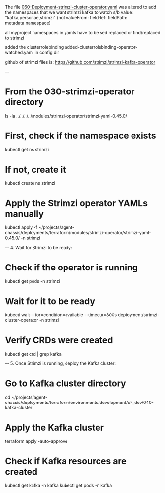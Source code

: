 The file [060-Deployment-strimzi-cluster-operator.yaml](strimzi-yaml-0.45.0/060-Deployment-strimzi-cluster-operator.yaml)
was altered to add the namespaces that we want strimzi kafka to watch
s/b value: "kafka,personae,strimzi"
(not valueFrom: fieldRef: fieldPath: metadata.namespace)

all myproject namespaces in yamls have to be sed replaced or find/replaced to strimzi

added the clusterrolebinding added-clusterrolebinding-operator-watched.yaml in config dir

github of strimzi files is:
https://github.com/strimzi/strimzi-kafka-operator

--

# From the 030-strimzi-operator directory
ls -la ../../../../modules/strimzi-operator/strimzi-yaml-0.45.0/

# First, check if the namespace exists
kubectl get ns strimzi

# If not, create it
kubectl create ns strimzi

# Apply the Strimzi operator YAMLs manually
kubectl apply -f ~/projects/agent-chassis/deployments/terraform/modules/strimzi-operator/strimzi-yaml-0.45.0/ -n strimzi

--
4. Wait for Strimzi to be ready:

# Check if the operator is running
kubectl get pods -n strimzi

# Wait for it to be ready
kubectl wait --for=condition=available --timeout=300s deployment/strimzi-cluster-operator -n strimzi

# Verify CRDs were created
kubectl get crd | grep kafka

--
5. Once Strimzi is running, deploy the Kafka cluster:

# Go to Kafka cluster directory
cd ~/projects/agent-chassis/deployments/terraform/environments/development/uk_dev/040-kafka-cluster

# Apply the Kafka cluster
terraform apply -auto-approve

# Check if Kafka resources are created
kubectl get kafka -n kafka
kubectl get pods -n kafka


